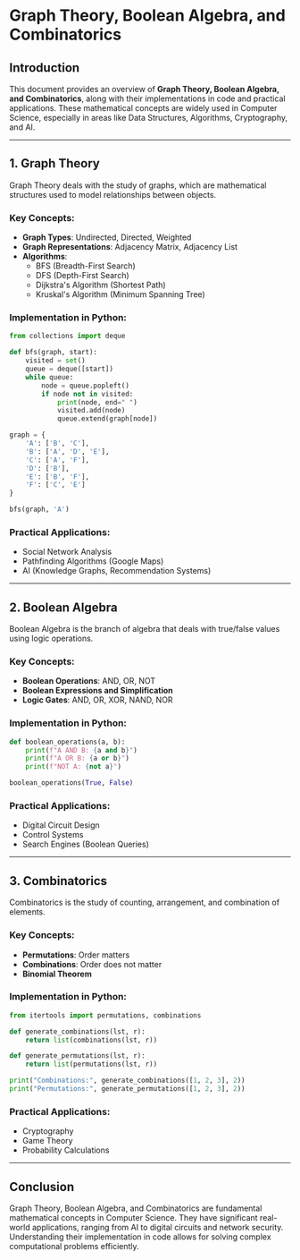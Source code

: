 # Graph Theory, Boolean Algebra, and Combinatorics

## Introduction
This document provides an overview of **Graph Theory, Boolean Algebra, and Combinatorics**, along with their implementations in code and practical applications. These mathematical concepts are widely used in Computer Science, especially in areas like Data Structures, Algorithms, Cryptography, and AI.

---

## 1. Graph Theory
Graph Theory deals with the study of graphs, which are mathematical structures used to model relationships between objects.

### Key Concepts:
- **Graph Types**: Undirected, Directed, Weighted
- **Graph Representations**: Adjacency Matrix, Adjacency List
- **Algorithms**:
  - BFS (Breadth-First Search)
  - DFS (Depth-First Search)
  - Dijkstra's Algorithm (Shortest Path)
  - Kruskal's Algorithm (Minimum Spanning Tree)

### Implementation in Python:
```python
from collections import deque

def bfs(graph, start):
    visited = set()
    queue = deque([start])
    while queue:
        node = queue.popleft()
        if node not in visited:
            print(node, end=" ")
            visited.add(node)
            queue.extend(graph[node])

graph = {
    'A': ['B', 'C'],
    'B': ['A', 'D', 'E'],
    'C': ['A', 'F'],
    'D': ['B'],
    'E': ['B', 'F'],
    'F': ['C', 'E']
}

bfs(graph, 'A')
```

### Practical Applications:
- Social Network Analysis
- Pathfinding Algorithms (Google Maps)
- AI (Knowledge Graphs, Recommendation Systems)

---

## 2. Boolean Algebra
Boolean Algebra is the branch of algebra that deals with true/false values using logic operations.

### Key Concepts:
- **Boolean Operations**: AND, OR, NOT
- **Boolean Expressions and Simplification**
- **Logic Gates**: AND, OR, XOR, NAND, NOR

### Implementation in Python:
```python
def boolean_operations(a, b):
    print(f"A AND B: {a and b}")
    print(f"A OR B: {a or b}")
    print(f"NOT A: {not a}")

boolean_operations(True, False)
```

### Practical Applications:
- Digital Circuit Design
- Control Systems
- Search Engines (Boolean Queries)

---

## 3. Combinatorics
Combinatorics is the study of counting, arrangement, and combination of elements.

### Key Concepts:
- **Permutations**: Order matters
- **Combinations**: Order does not matter
- **Binomial Theorem**

### Implementation in Python:
```python
from itertools import permutations, combinations

def generate_combinations(lst, r):
    return list(combinations(lst, r))

def generate_permutations(lst, r):
    return list(permutations(lst, r))

print("Combinations:", generate_combinations([1, 2, 3], 2))
print("Permutations:", generate_permutations([1, 2, 3], 2))
```

### Practical Applications:
- Cryptography
- Game Theory
- Probability Calculations

---

## Conclusion
Graph Theory, Boolean Algebra, and Combinatorics are fundamental mathematical concepts in Computer Science. They have significant real-world applications, ranging from AI to digital circuits and network security. Understanding their implementation in code allows for solving complex computational problems efficiently.

